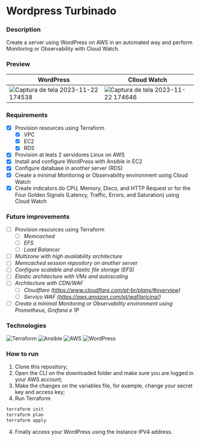 # Wordpress Turbinado
### Description
Create a server using WordPress on AWS in an automated way and perform Monitoring or Observability with Cloud Watch.
### Preview
| WordPress      | Clloud Watch       |
| -------------- | -------------- |
| ![Captura de tela 2023-11-22 174538](https://github.com/issitarual/elven-works/assets/81389078/31dd2904-05b8-4101-82dc-59dd089317d0)     | ![Captura de tela 2023-11-22 174646](https://github.com/issitarual/elven-works/assets/81389078/e9015349-e5f2-4768-9e5a-bdd0788a7731)    |

### Requirements
- [x]  Provision resources using Terraform
    - [x]  VPC
    - [x]  EC2
    - [x]  RDS
- [x]  Provision at leats 2 servidores Linux on AWS
- [x]  Install and configure WordPress with Ansible in EC2
- [x]  Configure database in another server (RDS)
- [x]  Create a minimal Monitoring or Observability environment using Cloud Watch
- [x]  Create indicators do CPU, Memory, Disco, and HTTP Request or for the Four Golden Signals (Latency, Traffic, Errors, and Saturation) using Cloud Watch

### Future improvements
- [ ]  Provision resources using Terraform
    - [ ]  *Memcached*
    - [ ]  *EFS*
    - [ ]  *Load Balancer*
- [ ]  *Multizone with high availability architecture*
- [ ]  *Memcached session repository on another server*
- [ ]  *Configure scalable and elastic file storage (EFS)*
- [ ]  *Elastic architecture with VMs and autoscaling*
- [ ]  *Architecture with CDN/WAF*
    - [ ]  *Cloudflare (https://www.cloudflare.com/pt-br/plans/#overview)*
    - [ ]  *Serviço WAF (https://aws.amazon.com/pt/waf/pricing/)*
- [ ]  *Create a minimal Monitoring or Observability environment using Prometheus, Grafana e* 1P
### Technologies
  ![Terraform](https://img.shields.io/badge/terraform-%235835CC.svg?style=for-the-badge&logo=terraform&logoColor=white)
  ![Ansible](https://img.shields.io/badge/ansible-%231A1918.svg?style=for-the-badge&logo=ansible&logoColor=white)
  ![AWS](https://img.shields.io/badge/AWS-%23FF9900.svg?style=for-the-badge&logo=amazon-aws&logoColor=white)
  ![WordPress](https://img.shields.io/badge/WordPress-%23117AC9.svg?style=for-the-badge&logo=WordPress&logoColor=white)
### How to run

1. Clone this repository;
2. Open the CLI on the downloaded folder and make sure you are logged in your AWS account;
3. Make the changes on the variables file, for example, change your secret key and access key;
4. Run Terraform
```bash
terraform init
terraform plan
terraform apply
```
4. Finally access your WordPress using the instance IPV4 address.
